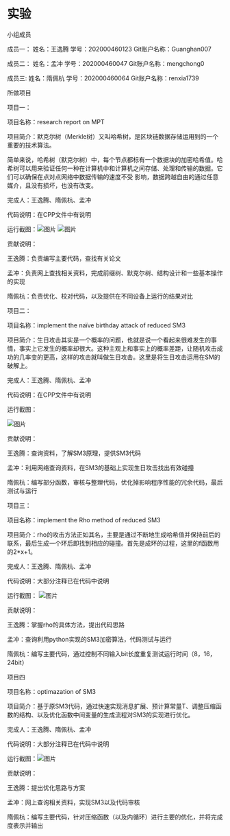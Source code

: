 # 实验

小组成员

成员一：
姓名：王逸腾
学号：202000460123
Git账户名称：Guanghan007

成员二：
姓名：孟冲
学号：202000460047
Git账户名称：mengchong0

成员三:
姓名：隋佩杭
学号：202000460064
Git账户名称：renxia1739

所做项目


项目一：

项目名称：research report on MPT

项目简介：默克尔树（Merkle树）又叫哈希树，是区块链数据存储运用到的一个重要的技术算法。

简单来说，哈希树（默克尔树）中，每个节点都标有一个数据块的加密哈希值。哈希树可以用来验证任何一种在计算机中和计算机之间存储、处理和传输的数据。它们可以确保在点对点网络中数据传输的速度不受
影响，数据跨越自由的通过任意媒介，且没有损坏，也没有改变。

完成人：王逸腾、隋佩杭、孟冲

代码说明：在CPP文件中有说明

运行截图：![图片](https://user-images.githubusercontent.com/109494359/182005215-8b308e11-38eb-48ef-97b2-3cd4f804bff8.png)
![图片](https://user-images.githubusercontent.com/109494359/182005221-aab41e60-150b-4043-92e3-c8f00831f558.png)

贡献说明：

王逸腾：负责编写主要代码，查找有关论文

孟冲：负责网上查找相关资料，完成前缀树、默克尔树、结构设计和一些基本操作的实现

隋佩杭：负责优化、校对代码，以及提供在不同设备上运行的结果对比


项目二：

项目名称：implement the naïve birthday attack of reduced SM3

项目简介：生日攻击其实是一个概率的问题，也就是说一个看起来很难发生的事情，事实上它发生的概率却很大。这种主观上和事实上的概率差距，让随机攻击成功的几率变的更高，这样的攻击就叫做生日攻击。这里是将生日攻击运用在SM的破解上。

完成人：王逸腾、隋佩杭、孟冲

代码说明：在CPP文件中有说明

运行截图：

![图片](https://user-images.githubusercontent.com/109494359/182005253-b1367497-516c-49a1-90fe-7a7deb697154.png)

贡献说明：

王逸腾：查询资料，了解SM3原理，提供SM3代码

孟冲：利用网络查询资料，在SM3的基础上实现生日攻击找出有效碰撞

隋佩杭：编写部分函数，审核与整理代码，优化掉影响程序性能的冗余代码，最后测试与运行


项目三：

项目名称：implement the Rho method of reduced SM3

项目简介：rho的攻击方法正如其名，主要是通过不断地生成哈希值并保持前后的联系，最后生成一个环后即找到相应的碰撞。首先是成环的过程，这里的f函数用的2*x+1。

完成人：王逸腾、隋佩杭、孟冲

代码说明：大部分注释已在代码中说明

运行截图：
![图片](https://user-images.githubusercontent.com/109494359/182005293-9eefca48-26a5-41e1-a6c8-27544fab2b33.png)

贡献说明：

王逸腾：掌握rho的具体方法，提出代码思路

孟冲：查询利用python实现的SM3加密算法，代码测试与运行

隋佩杭：编写主要代码，通过控制不同输入bit长度重复测试运行时间（8，16，24bit）


项目四

项目名称：optimazation of SM3

项目简介：基于原SM3代码，通过快速实现消息扩展、预计算常量T、调整压缩函数的结构、以及优化函数中间变量的生成流程对SM3的实现进行优化。

完成人：王逸腾、隋佩杭、孟冲

代码说明：大部分注释已在代码中说明

运行截图：![图片](https://user-images.githubusercontent.com/109494359/182005308-363750af-04ad-4c18-968c-3f58e5b92db4.png)

贡献说明：

王逸腾：提出优化思路与方案

孟冲：网上查询相关资料，实现SM3以及代码审核

隋佩杭：编写主要代码，针对压缩函数（以及内循环）进行主要的优化，并将完成度表示并输出
